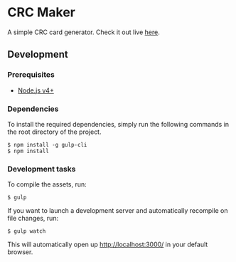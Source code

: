 # CRC Maker

A simple CRC card generator. Check it out live [here](http://echeung.me/crcmaker/).


## Development

### Prerequisites
- [Node.js v4+](https://nodejs.org/)

### Dependencies

To install the required dependencies, simply run the following commands in the root directory of the project.

```shell
$ npm install -g gulp-cli
$ npm install
```

### Development tasks

To compile the assets, run:

```shell
$ gulp
```

If you want to launch a development server and automatically recompile on file changes, run:

```shell
$ gulp watch
```

This will automatically open up <http://localhost:3000/> in your default browser.
